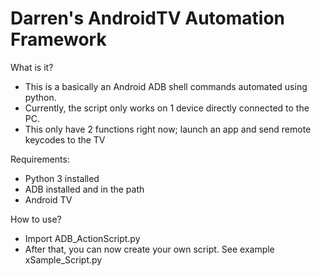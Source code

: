 # Darren's AndroidTV Automation Framework

What is it?
* This is a basically an Android ADB shell commands automated using python.
* Currently, the script only works on 1 device directly connected to the PC.
* This only have 2 functions right now; launch an app and send remote keycodes to the TV

Requirements:
* Python 3 installed
* ADB installed and in the path
* Android TV

How to use?
* Import ADB_ActionScript.py
* After that, you can now create your own script. See example xSample_Script.py
